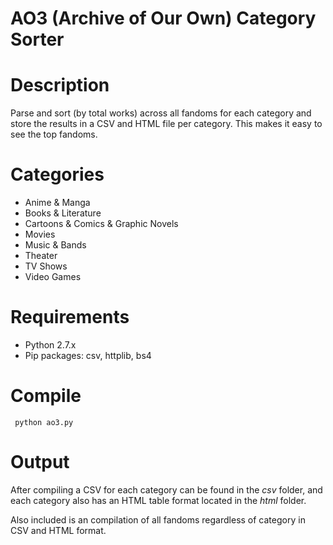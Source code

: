 # AO3 (Archive of Our Own) Category Sorter

# Description
Parse and sort (by total works) across all fandoms for each category and store the results in a CSV and HTML file per category. This makes it easy to see the top fandoms.

# Categories

* Anime & Manga
* Books & Literature
* Cartoons & Comics & Graphic Novels
* Movies
* Music & Bands
* Theater
* TV Shows
* Video Games

# Requirements
* Python 2.7.x
* Pip packages: csv, httplib, bs4

# Compile

``` python ao3.py```

# Output

After compiling a CSV for each category can be found in the _csv_ folder, and each category also has an HTML table format located in the _html_ folder.

Also included is an compilation of all fandoms regardless of category in CSV and HTML format.